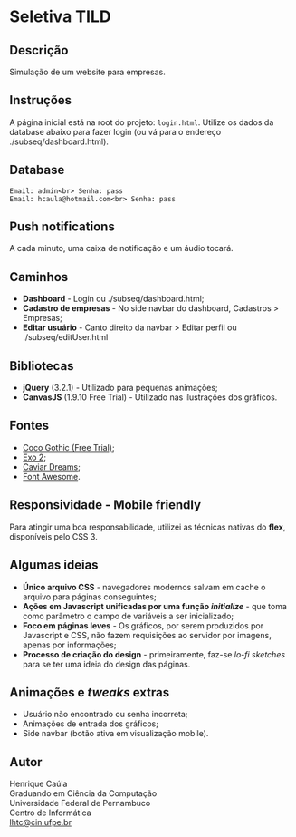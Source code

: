 # Seletiva TILD

## Descrição
Simulação de um website para empresas.

## Instruções
A página inicial está na root do projeto: ``login.html``. Utilize os dados da database abaixo
para fazer login (ou vá para o endereço ./subseq/dashboard.html).

## Database
``
Email: admin<br>
Senha: pass
``
<br>
``
Email: hcaula@hotmail.com<br>
Senha: pass
``

## Push notifications
A cada minuto, uma caixa de notificação e um áudio tocará.

## Caminhos
- <b>Dashboard</b> - Login ou ./subseq/dashboard.html;
- <b>Cadastro de empresas</b> - No side navbar do dashboard, Cadastros > Empresas;
- <b>Editar usuário</b> - Canto direito da navbar > Editar perfil ou ./subseq/editUser.html

## Bibliotecas
- <b>jQuery</b> (3.2.1) - Utilizado para pequenas animações;
- <b>CanvasJS</b> (1.9.10 Free Trial) - Utilizado nas ilustrações dos gráficos.

## Fontes
- <a href="http://www.dafont.com/coco-gothic.font">Coco Gothic (Free Trial)</a>;
- <a href="http://www.dafont.com/pt/exo-2.font">Exo 2</a>;
- <a href="http://www.dafont.com/pt/caviar-dreams.font">Caviar Dreams</a>;
- <a href="http://fontawesome.io/">Font Awesome</a>.

## Responsividade - Mobile friendly
Para atingir uma boa responsabilidade, utilizei as técnicas nativas do <b>flex</b>, disponíveis pelo CSS 3.

## Algumas ideias
- <b>Único arquivo CSS</b> - navegadores modernos salvam em cache o arquivo para páginas
conseguintes;
- <b>Ações em Javascript unificadas por uma função <i>initialize</i></b> - que toma como parâmetro o
campo de variáveis a ser inicializado;
- <b>Foco em páginas leves</b> - Os gráficos, por serem produzidos por Javascript e CSS, não fazem requisições
ao servidor por imagens, apenas por informações;
- <b>Processo de criação do design</b> - primeiramente, faz-se <i>lo-fi sketches</i> para se ter uma ideia
do design das páginas.

## Animações e <i>tweaks</i> extras
- Usuário não encontrado ou senha incorreta;
- Animações de entrada dos gráficos;
- Side navbar (botão ativa em visualização mobile).

## Autor
Henrique Caúla<br>
Graduando em Ciência da Computação<br>
Universidade Federal de Pernambuco<br>
Centro de Informática<br>
lhtc@cin.ufpe.br
